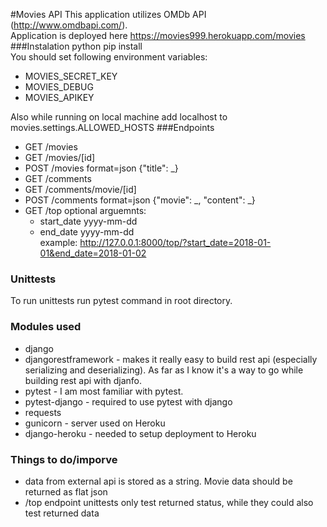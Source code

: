 #Movies API
This application utilizes OMDb API (http://www.omdbapi.com/).  
Application is deployed here https://movies999.herokuapp.com/movies
###Instalation
python pip install  
You should set following environment variables:
* MOVIES_SECRET_KEY
* MOVIES_DEBUG
* MOVIES_APIKEY  

Also while running on local machine add localhost to movies.settings.ALLOWED_HOSTS
###Endpoints
* GET /movies
* GET /movies/[id]
* POST /movies format=json {"title": _}
* GET /comments
* GET /comments/movie/[id]
* POST /comments format=json {"movie": _, "content": _}
* GET /top optional arguemnts:
    * start_date yyyy-mm-dd
    * end_date yyyy-mm-dd  
    example: http://127.0.0.1:8000/top/?start_date=2018-01-01&end_date=2018-01-02
### Unittests
To run unittests run pytest command in root directory.
### Modules used
* django
* djangorestframework - makes it really easy to build rest api (especially serializing and deserializing). As far as 
I know it's a way to go while building rest api with djanfo.
* pytest - I am most familiar with pytest.
* pytest-django - required to use pytest with django
* requests
* gunicorn - server used on Heroku
* django-heroku - needed to setup deployment to Heroku
### Things to do/imporve
* data from external api is stored as a string. Movie data should be returned as flat json
* /top endpoint unittests only test returned status, while they could also test returned data